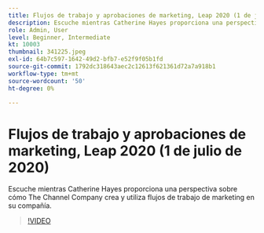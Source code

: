 ```yaml
---
title: Flujos de trabajo y aprobaciones de marketing, Leap 2020 (1 de julio de 2020)
description: Escuche mientras Catherine Hayes proporciona una perspectiva sobre cómo The Channel Company crea y utiliza flujos de trabajo de marketing en su compañía.
role: Admin, User
level: Beginner, Intermediate
kt: 10003
thumbnail: 341225.jpeg
exl-id: 64b7c597-1642-49d2-bfb7-e52f9f05b1fd
source-git-commit: 1792dc318643aec2c12613f621361d72a7a918b1
workflow-type: tm+mt
source-wordcount: '50'
ht-degree: 0%

---
```


# Flujos de trabajo y aprobaciones de marketing, Leap 2020 (1 de julio de 2020)

Escuche mientras Catherine Hayes proporciona una perspectiva sobre cómo The Channel Company crea y utiliza flujos de trabajo de marketing en su compañía.

>[!VIDEO](https://video.tv.adobe.com/v/341225/?quality=12&learn=on)
